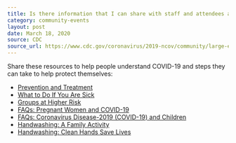 ```yaml
---
title: Is there information that I can share with staff and attendees about COVID-19?
category: community-events
layout: post
date: March 18, 2020
source: CDC
source_url: https://www.cdc.gov/coronavirus/2019-ncov/community/large-events/event-planners-and-attendees-faq.html
---
```


Share these resources to help people understand COVID-19 and steps they can take to help protect themselves:

* <a href="https://www.cdc.gov/coronavirus/2019-ncov/about/prevention-treatment.html"> Prevention and Treatment</a>
* <a href="https://www.cdc.gov/coronavirus/2019-ncov/about/steps-when-sick.html"> What to Do If You Are Sick</a>
* <a href="https://www.cdc.gov/coronavirus/2019-ncov/specific-groups/high-risk-complications.html"> Groups at Higher Risk</a>
* <a href="https://www.cdc.gov/coronavirus/2019-ncov/specific-groups/pregnancy-faq.html"> FAQs: Pregnant Women and COVID-19</a>
* <a href="https://www.cdc.gov/coronavirus/2019-ncov/specific-groups/children-faq.html"> FAQs: Coronavirus Disease-2019 (COVID-19) and Children</a>
* <a href="https://www.cdc.gov/handwashing/handwashing-family.html"> Handwashing: A Family Activity</a> 
* <a href="http://www.cdc.gov/handwashing"> Handwashing: Clean Hands Save Lives</a>